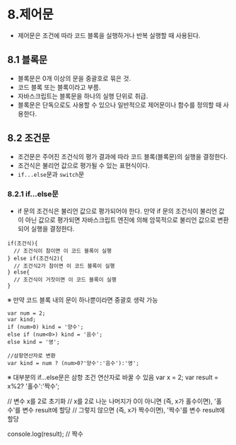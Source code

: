 # 8.제어문

- 제어문은 조건에 따라 코드 블록을 실행하거나 반복 실행할 때 사용된다.

## 8.1 블록문

- 블록문은 0개 이상의 문을 중괄호로 묶은 것.
- 코드 블록 또는 블록이라고 부름.
- 자바스크립트는 블록문을 하나의 실행 단위로 취급.
- 블록문은 단독으로도 사용할 수 있으나 일반적으로 제어문이나 함수를 정의할 때 사용한다.

## 8.2 조건문

- 조건문은 주어진 조건식의 평가 결과에 따라 코드 블록(블록문)의 실행을 결정한다.
- 조건식은 불리언 값으로 평가될 수 있는 표현식이다.
- `if...else`문과 `switch`문

### 8.2.1 if...else문

- if 문의 조건식은 불리언 값으로 평가되어야 한다.
  만약 if 문의 조건식이 불리언 값이 아닌 값으로 평가되면 자바스크립트 엔진에 의해 암묵적으로 불리언 값으로 변환되어 실행을 결정한다.

```
if(조건식){
  // 조건식이 참이면 이 코드 블록이 실행
} else if(조건식2){
  // 조건식2가 참이면 이 코드 블록이 실행
} else{
  // 조건식이 거짓이면 이 코드 블록이 실행
}
```

※ 만약 코드 블록 내의 문이 하나뿐이라면 중괄호 생락 가능

```
var num = 2;
var kind;
if (num>0) kind = '양수';
else if (num<0>) kind = '음수';
else kind = '영';

//삼항연산자로 변환
var kind = num ? (num>0?'양수':'음수'):'영';

```

※ 대부분의 if...else문은 삼항 조건 연산자로 바꿀 수 있음
var x = 2;
var result = x%2? '홀수':'짝수';

// 변수 x를 2로 초기화
// x를 2로 나눈 나머지가 0이 아니면 (즉, x가 홀수이면), '홀수'를 변수 result에 할당
// 그렇지 않으면 (즉, x가 짝수이면), '짝수'를 변수 result에 할당

console.log(result); // 짝수

```

```
